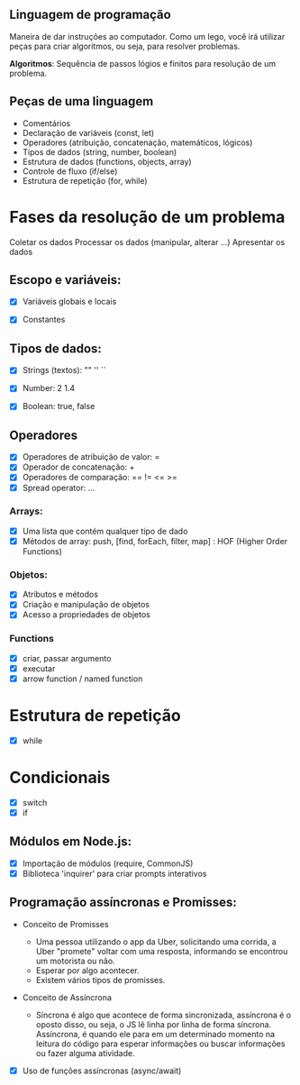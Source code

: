 ## Linguagem de programação

Maneira de dar instruções ao computador.
Como um lego, você irá utilizar peças para criar algoritmos, ou seja, para resolver problemas.

**Algoritmos**: Sequência de passos lógios e finitos para resolução de um problema.

## Peças de uma linguagem

- Comentários
- Declaração de variáveis (const, let)
- Operadores (atribuição, concatenação, matemáticos, lógicos)
- Tipos de dados (string, number, boolean)
- Estrutura de dados (functions, objects, array)
- Controle de fluxo (if/else)
- Estrutura de repetição (for, while)

# Fases da resolução de um problema

Coletar os dados
Processar os dados (manipular, alterar ...)
Apresentar os dados

## Escopo e variáveis:

- [x] Variáveis globais e locais
- [x] Constantes


## Tipos de dados:

- [x] Strings (textos): "" '' ``
- [x] Number: 2 1.4
- [x] Boolean: true, false


## Operadores

- [x] Operadores de atribuição de valor: = 
- [x] Operador de concatenação: +
- [x] Operadores de comparação: == != <= >= 
- [x] Spread operator: ...

### Arrays:

- [x] Uma lista que contém qualquer tipo de dado
- [x] Métodos de array: push, [find, forEach, filter, map] : HOF (Higher Order Functions)

### Objetos:

- [x] Atributos e métodos
- [x] Criação e manipulação de objetos
- [x] Acesso a propriedades de objetos

### Functions
- [x] criar, passar argumento
- [x] executar
- [x] arrow function / named function

# Estrutura de repetição

- [x] while

# Condicionais

- [x] switch
- [x] if

## Módulos em Node.js:

- [x] Importação de módulos (require, CommonJS)
- [x] Biblioteca 'inquirer' para criar prompts interativos

## Programação assíncronas e Promisses:

- Conceito de Promisses
    - Uma pessoa utilizando o app da Uber, solicitando uma corrida, a Uber "promete" voltar com uma resposta, informando se encontrou um motorista ou não. 
    - Esperar por algo acontecer.
    - Existem vários tipos de promisses.

- Conceito de Assíncrona
    -  Síncrona é algo que acontece de forma sincronizada, assíncrona é o oposto disso, ou seja, o JS lê linha por linha de forma síncrona. Assíncrona, é quando ele para em um determinado momento na leitura do código para esperar informações ou buscar informações ou fazer alguma atividade.

- [x] Uso de funções assíncronas (async/await)